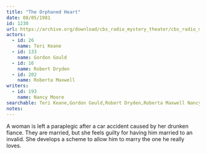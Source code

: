 ```yaml
---
title: "The Orphaned Heart"
date: 08/05/1981
id: 1230
url: https://archive.org/download/cbs_radio_mystery_theater/cbs_radio_mystery_theater-1201-1250.zip/cbs_radio_mystery_theater-1201-1250%2Fcbsrmt_1230_the_orphaned_heart.mp3
actors:  
  - id: 26
    name: Teri Keane  
  - id: 133
    name: Gordon Gould  
  - id: 16
    name: Robert Dryden  
  - id: 202
    name: Roberta Maxwell
writers:  
  - id: 193
    name: Nancy Moore
searchable: Teri Keane,Gordon Gould,Robert Dryden,Roberta Maxwell Nancy Moore
notes:  
---
```

A woman is left a paraplegic after a car accident caused by her drunken fiance. They are married, but she feels guilty for having him married to an invalid. She develops a scheme to allow him to marry the one he really loves.